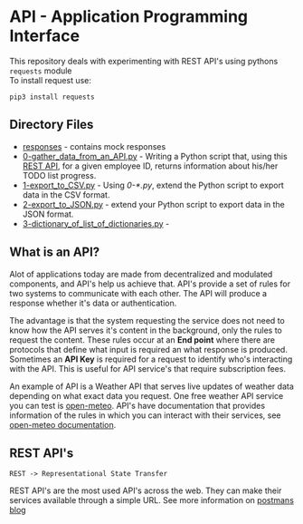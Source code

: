 # API - Application Programming Interface

This repository deals with experimenting with REST API's using pythons `requests` module<br>
To install request use:
```
pip3 install requests
```

## Directory Files

* [responses](./responses) - contains mock responses
* [0-gather_data_from_an_API.py](0-gather_data_from_an_API.py) - Writing a Python script that, using this [REST API](https://jsonplaceholder.typicode.com/), for a given employee ID, returns information about his/her TODO list progress.
* [1-export_to_CSV.py](1-export_to_CSV.py) - Using *0-\*.py*, extend the Python script to export data in the CSV format.
* [2-export_to_JSON.py](2-export_to_JSON.py) - extend your Python script to export data in the JSON format.
* [3-dictionary_of_list_of_dictionaries.py](3-dictionary_of_list_of_dictionaries.py) - 

## What is an API?

Alot of applications today are made from decentralized and modulated components, and API's help us achieve that. API's provide a set of rules for two systems to communicate with each other. The API will produce a response whether it's data or authentication. 

The advantage is that the system requesting the service does not need to know how the API serves it's content in the background, only the rules to request the content. These rules occur at an **End point** where there are protocols that define what input is required an what response is produced. Sometimes an **API Key** is required for a request to identify who's interacting with the API. This is useful for API service's that require subscription fees.

An example of API is a Weather API that serves live updates of weather data depending on what exact data you request. One free weather API service you can test is [open-meteo](https://open-meteo.com/). API's have documentation that provides information of the rules in which you can interact with their services, see [open-meteo documentation](https://open-meteo.com/en/docs).

## REST API's

`REST -> Representational State Transfer`

REST API's are the most used API's across the web. They can make their services available through a simple URL. See more information on [postmans blog](https://blog.postman.com/rest-api-examples/)
